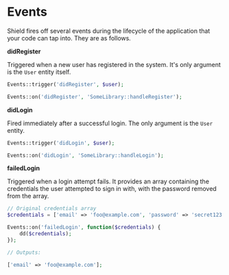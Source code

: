 # Events

Shield fires off several events during the lifecycle of the application that your code can tap into. They are as follows.

**didRegister**

Triggered when a new user has registered in the system. It's only argument is the `User` entity itself.

```php
Events::trigger('didRegister', $user);

Events::on('didRegister', 'SomeLibrary::handleRegister');
```

**didLogin**

Fired immediately after a successful login. The only argument is the `User` entity.

```php
Events::trigger('didLogin', $user);

Events::on('didLogin', 'SomeLibrary::handleLogin');
```

**failedLogin**

Triggered when a login attempt fails. It provides an array containing the credentials the user attempted to 
sign in with, with the password removed from the array.

```php
// Original credentials array
$credentials = ['email' => 'foo@example.com', 'password' => 'secret123'];

Events::on('failedLogin', function($credentials) {
    dd($credentials);
});

// Outputs:

['email' => 'foo@example.com'];
```
